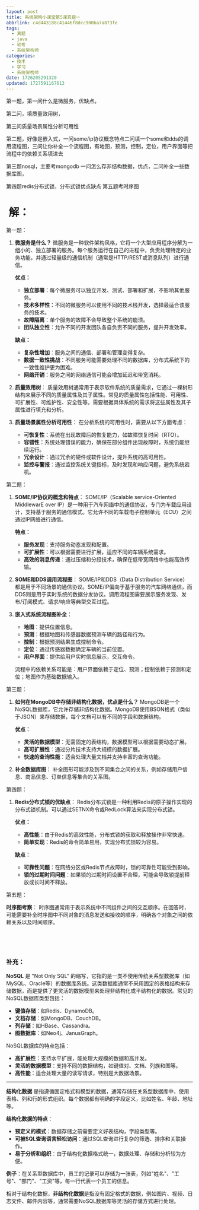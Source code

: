```yaml
---
layout: post
title: 系统架构小课堂第5课真题一
abbrlink: c4d443188c41446f8dcc900ba7a873fe
tags:
  - 真题
  - java
  - 软考
  - 系统架构师
categories:
  - 技术
  - 学习
  - 系统架构师
date: 1726205291320
updated: 1727591167613
---
```


<span style="color: #18191c;">第一题，第一问什么是微服务，优缺点。</span>

<span style="color: #18191c;">第二问，填质量效用树，</span>

<span style="color: #18191c;">第三问质量场景属性分析可用性</span>

<span style="color: #18191c;">第二题，好像是嵌入式，一问some/ip协议概念特点二问填一个some和dds的调用流程图，三问让你补全一个流程图，有地图，预测，控制，定位，用户界面等把流程中的依赖关系填进去</span>

<span style="color: #18191c;">第三题nosql，主要考mongodb 一问怎么存非结构数据，优点，二问补全一些数据库图，</span>

<span style="color: #18191c;">第四题redis分布式锁，分布式锁优点缺点 第五题考时序图</span>

#  解：

第一题：

1. **微服务是什么？** 微服务是一种软件架构风格，它将一个大型应用程序分解为一组小的、独立部署的服务。每个服务运行在自己的进程中，负责处理特定的业务功能，并通过轻量级的通信机制（通常是HTTP/REST或消息队列）进行通信。

   **优点：**

   - **独立部署**：每个微服务可以独立开发、测试、部署和扩展，不影响其他服务。
   - **技术多样性**：不同的微服务可以使用不同的技术栈开发，选择最适合该服务的技术。
   - **故障隔离**：单个服务的故障不会导致整个系统的崩溃。
   - **团队独立性**：允许不同的开发团队各自负责不同的服务，提升开发效率。

   **缺点：**

   - **复杂性增加**：服务之间的通信、部署和管理变得复杂。
   - **数据一致性挑战**：不同服务可能需要处理不同的数据库，分布式系统下的一致性维护更为困难。
   - **网络开销**：服务之间的网络通信可能会增加延迟和带宽消耗。

2. **质量效用树**： 质量效用树通常用于表示软件系统的质量需求，它通过一棵树形结构来展示不同的质量属性及其子属性。常见的质量属性包括性能、可用性、可扩展性、可维护性、安全性等。需要根据具体系统的需求将这些属性及其子属性进行填充和分析。

3. **质量场景属性分析可用性**： 在分析系统的可用性时，需要从以下方面考虑：

   - **可恢复性**：系统在出现故障后的恢复能力，如故障恢复时间（RTO）。
   - **容错性**：系统处理错误的能力，确保在部分组件出现故障时，系统仍能继续运行。
   - **冗余设计**：通过冗余的硬件或软件设计，提升系统的高可用性。
   - **监控与警报**：通过监控系统关键指标，及时发现和响应问题，避免系统宕机。

第二题：

1. **SOME/IP协议的概念和特点**： SOME/IP（Scalable service-Oriented MiddlewarE over IP）是一种用于汽车网络中的通信协议，专门为车载应用设计，支持基于服务的通信模式。它允许不同的车载电子控制单元（ECU）之间通过IP网络进行通信。

   **特点：**

   - **服务发现**：支持服务动态发现和配置。
   - **可扩展性**：可以根据需要进行扩展，适应不同的车辆系统需求。
   - **高效的消息传递**：通过压缩和分段技术，确保在低带宽网络中也能高效传输。

2. **SOME和DDS调用流程图**： SOME/IP和DDS（Data Distribution Service）都是用于不同场景的通信协议。SOME/IP偏向于基于服务的汽车网络通信，而DDS则是用于实时系统的数据分发协议。调用流程图需要展示服务发现、发布/订阅模式、请求/响应等典型交互过程。

3. **嵌入式系统流程图补全**：

   - **地图**：提供位置信息。
   - **预测**：根据地图和传感器数据预测车辆的路径和行为。
   - **控制**：根据预测结果生成控制命令。
   - **定位**：通过传感器数据确定车辆的当前位置。
   - **用户界面**：提供给用户实时信息展示，交互命令。

   流程中的依赖关系可能是：用户界面依赖于定位、预测；控制依赖于预测和定位；地图作为基础数据输入。

第三题：

1. **如何在MongoDB中存储非结构化数据，优点是什么？** MongoDB是一个NoSQL数据库，它允许存储非结构化数据。MongoDB使用BSON格式（类似于JSON）来存储数据，每个文档可以有不同的字段和数据结构。

   **优点：**

   - **灵活的数据模型**：无需固定的表结构，数据模型可以根据需要动态扩展。
   - **高可扩展性**：通过分片技术支持大规模的数据扩展。
   - **快速的查询性能**：适合处理大量文档并支持丰富的查询功能。
2. **补全数据库图**： 补全图形可能涉及到不同集合之间的关系，例如存储用户信息、商品信息、订单信息等集合的关系图。

第四题：

1. **Redis分布式锁的优缺点**： Redis分布式锁是一种利用Redis的原子操作实现的分布式锁机制。可以通过SETNX命令或RedLock算法来实现分布式锁。

   **优点：**

   - **高性能**：由于Redis的高效性能，分布式锁的获取和释放操作非常快速。
   - **简单实现**：Redis的命令简单易用，实现分布式锁较为容易。

   **缺点：**

   - **可靠性问题**：在网络分区或Redis节点故障时，锁的可靠性可能受到影响。
   - **锁的过期时间问题**：如果锁的过期时间设置不合理，可能会导致锁提前释放或长时间不释放。

第五题：

**时序图考察**： 时序图通常用于表示系统中不同组件之间的交互顺序。在回答时，可能需要补全时序图中不同对象的消息发送和接收的顺序，明确各个对象之间的依赖关系以及时间顺序。

 

 

### <span style="color: #18191c;">补充：</span>

**NoSQL** 是 "Not Only SQL" 的缩写，它指的是一类不使用传统关系型数据库（如MySQL、Oracle等）的数据库系统。这类数据库通常不采用固定的表格结构来存储数据，而是提供了更灵活的数据模型来处理非结构化或半结构化的数据。常见的NoSQL数据库类型包括：

- **键值存储**：如Redis、DynamoDB。
- **文档存储**：如MongoDB、CouchDB。
- **列存储**：如HBase、Cassandra。
- **图数据库**：如Neo4j、JanusGraph。

NoSQL数据库的特点包括：

- **高扩展性**：支持水平扩展，能处理大规模的数据和高并发。
- **灵活的数据模型**：支持不同的数据结构，如键值对、文档、列族和图等。
- **高性能**：适合处理大量的读写请求，特别是大数据场景。

***

**结构化数据** 是指遵循固定格式和模型的数据，通常存储在关系型数据库中，使用表格、列和行的形式组织。每个数据都有明确的字段定义，比如姓名、年龄、地址等。

**结构化数据的特点**：

- **预定义的模式**：数据存储之前需要定义好表结构，字段类型等。
- **可被SQL查询语言轻松访问**：通过SQL查询进行复杂的筛选、排序和关联操作。
- **易于分析和组织**：由于结构化数据格式统一，数据处理、存储和分析较为方便。

**例子**：在关系型数据库中，员工的记录可以存储为一张表，列如"姓名"、"工号"、"部门"、"工资"等，每一行代表一个员工的信息。

相对于结构化数据，**非结构化数据**是指没有固定格式的数据，例如图片、视频、日志文件、邮件内容等，通常需要NoSQL数据库等灵活的存储方式进行处理。
